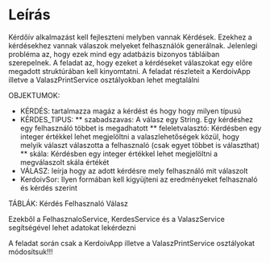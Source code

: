 # Leírás

Kérdőív alkalmazást kell fejleszteni melyben vannak Kérdések. Ezekhez a kérdésekhez vannak válaszok melyeket felhasználók generálnak.
Jelenlegi probléma az, hogy ezek mind egy adatbázis bizonyos tábláiban szerepelnek. A feladat az, hogy ezeket a kérdéseket válaszokat
egy előre megadott struktúrában kell kinyomtatni. A feladat részleteit a KerdoivApp illetve a ValaszPrintService osztályokban lehet megtalálni

OBJEKTUMOK:
* KÉRDÉS: tartalmazza magáz a kérdést és hogy hogy milyen típusú
* KÉRDES_TIPUS: 
** szabadszavas: A válasz egy String. Egy kérdéshez egy felhasználó többet is megadhatott
** feleletvalasztó: Kérdésben egy integer értékkel lehet megjelöltni a valaszlehetőségek közül, hogy melyik választ válaszotta a felhasznaló (csak egyet többet is választhat)
** skála: Kérdésben egy integer értékkel lehet megjelöltni a megválaszolt skála értékét
* VÁLASZ: leírja hogy az adott kérdésre mely felhasználó mit válaszolt
* KerdoivSor: Ilyen formában kell kigyüjteni az eredményeket felhasznaló és kérdés szerint

TÁBLÁK:
Kérdés
Felhasznaló
Válasz

Ezekből a FelhasznaloService, KerdesService és a ValaszService segítségével lehet adatokat lekérdezni

A feladat során csak a KerdoivApp illetve a ValaszPrintService osztályokat módosítsuk!!!